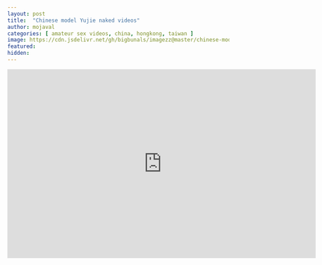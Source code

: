 ```yaml
---
layout: post
title:  "Chinese model Yujie naked videos"
author: mojaval
categories: [ amateur sex videos, china, hongkong, taiwan ]
image: https://cdn.jsdelivr.net/gh/bigbunals/imagezz@master/chinese-model-yujie-naked-videos___92d63992fda3a02843c98c966bb3679b01e4b64d.mp4.jpg
featured: 
hidden: 
---
```


<iframe src="https://openload.co/embed/9rqVoBV9byI/chinese-model-yujie-naked-videos___92d63992fda3a02843c98c966bb3679b01e4b64d.mp4" scrolling="no" frameborder="0" width="700" height="430" allowfullscreen="true" webkitallowfullscreen="true" mozallowfullscreen="true"></iframe>